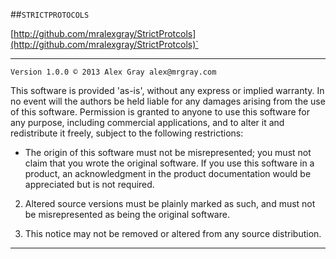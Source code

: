 ##`STRICTPROTOCOLS`

[http://github.com/mralexgray/StrictProtcols](http://github.com/mralexgray/StrictProtcols)`

---


`Version 1.0.0 © 2013 Alex Gray alex@mrgray.com`

This software is provided 'as-is', without any express or implied warranty.  In no event will the authors be held liable for any damages arising from the use of this software.
Permission is granted to anyone to use this software for any purpose, including commercial applications, and to alter it and redistribute it freely, subject to the following restrictions:

- The origin of this software must not be misrepresented; you must not claim that you wrote the original software. If you use this software in a product, an acknowledgment in the product documentation would be appreciated but is not required.

2. Altered source versions must be plainly marked as such, and must not be misrepresented as being the original software.

3. This notice may not be removed or altered from any source distribution.

- - -